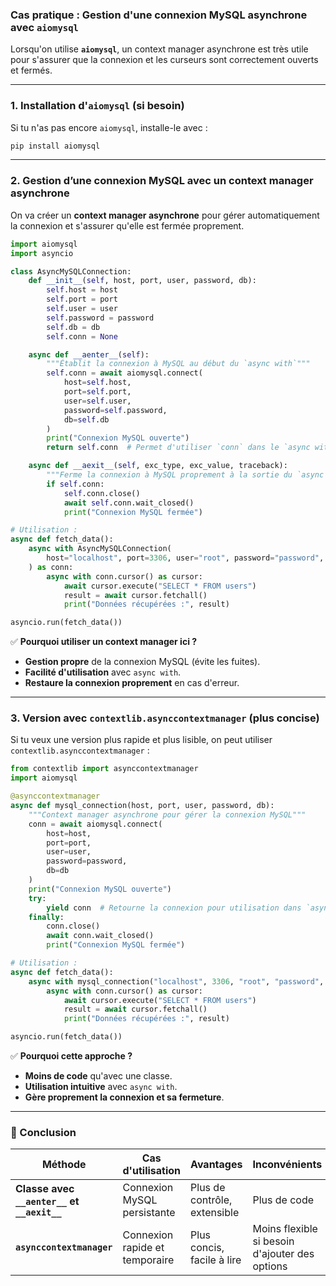 ### **Cas pratique : Gestion d'une connexion MySQL asynchrone avec `aiomysql`**
Lorsqu'on utilise **`aiomysql`**, un context manager asynchrone est très utile pour s'assurer que la connexion et les curseurs sont correctement ouverts et fermés.

---

### **1. Installation d'`aiomysql` (si besoin)**
Si tu n'as pas encore `aiomysql`, installe-le avec :
```sh
pip install aiomysql
```

---

### **2. Gestion d’une connexion MySQL avec un context manager asynchrone**
On va créer un **context manager asynchrone** pour gérer automatiquement la connexion et s'assurer qu'elle est fermée proprement.

```python
import aiomysql
import asyncio

class AsyncMySQLConnection:
    def __init__(self, host, port, user, password, db):
        self.host = host
        self.port = port
        self.user = user
        self.password = password
        self.db = db
        self.conn = None

    async def __aenter__(self):
        """Établit la connexion à MySQL au début du `async with`"""
        self.conn = await aiomysql.connect(
            host=self.host,
            port=self.port,
            user=self.user,
            password=self.password,
            db=self.db
        )
        print("Connexion MySQL ouverte")
        return self.conn  # Permet d'utiliser `conn` dans le `async with`

    async def __aexit__(self, exc_type, exc_value, traceback):
        """Ferme la connexion à MySQL proprement à la sortie du `async with`"""
        if self.conn:
            self.conn.close()
            await self.conn.wait_closed()
            print("Connexion MySQL fermée")

# Utilisation :
async def fetch_data():
    async with AsyncMySQLConnection(
        host="localhost", port=3306, user="root", password="password", db="test_db"
    ) as conn:
        async with conn.cursor() as cursor:
            await cursor.execute("SELECT * FROM users")
            result = await cursor.fetchall()
            print("Données récupérées :", result)

asyncio.run(fetch_data())
```

✅ **Pourquoi utiliser un context manager ici ?**
- **Gestion propre** de la connexion MySQL (évite les fuites).
- **Facilité d'utilisation** avec `async with`.
- **Restaure la connexion proprement** en cas d'erreur.

---

### **3. Version avec `contextlib.asynccontextmanager` (plus concise)**
Si tu veux une version plus rapide et plus lisible, on peut utiliser `contextlib.asynccontextmanager` :

```python
from contextlib import asynccontextmanager
import aiomysql

@asynccontextmanager
async def mysql_connection(host, port, user, password, db):
    """Context manager asynchrone pour gérer la connexion MySQL"""
    conn = await aiomysql.connect(
        host=host,
        port=port,
        user=user,
        password=password,
        db=db
    )
    print("Connexion MySQL ouverte")
    try:
        yield conn  # Retourne la connexion pour utilisation dans `async with`
    finally:
        conn.close()
        await conn.wait_closed()
        print("Connexion MySQL fermée")

# Utilisation :
async def fetch_data():
    async with mysql_connection("localhost", 3306, "root", "password", "test_db") as conn:
        async with conn.cursor() as cursor:
            await cursor.execute("SELECT * FROM users")
            result = await cursor.fetchall()
            print("Données récupérées :", result)

asyncio.run(fetch_data())
```

✅ **Pourquoi cette approche ?**
- **Moins de code** qu'avec une classe.
- **Utilisation intuitive** avec `async with`.
- **Gère proprement la connexion et sa fermeture**.

---

### **📌 Conclusion**
| Méthode | Cas d'utilisation | Avantages | Inconvénients |
|---------|------------------|-----------|--------------|
| **Classe avec `__aenter__` et `__aexit__`** | Connexion MySQL persistante | Plus de contrôle, extensible | Plus de code |
| **`asynccontextmanager`** | Connexion rapide et temporaire | Plus concis, facile à lire | Moins flexible si besoin d'ajouter des options |
